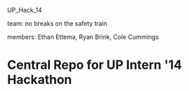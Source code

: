 UP_Hack_14

team: no breaks on the safety train

members: Ethan Ettema, Ryan Brink, Cole Cummings

Central Repo for UP Intern '14 Hackathon 
==========
